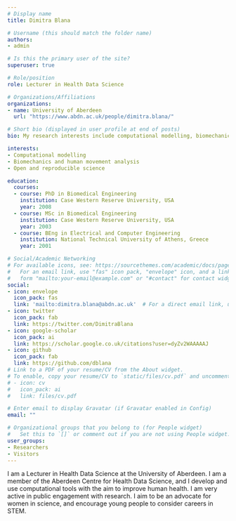 ```yaml
---
# Display name
title: Dimitra Blana

# Username (this should match the folder name)
authors:
- admin

# Is this the primary user of the site?
superuser: true

# Role/position
role: Lecturer in Health Data Science

# Organizations/Affiliations
organizations:
- name: University of Aberdeen
  url: "https://www.abdn.ac.uk/people/dimitra.blana/"

# Short bio (displayed in user profile at end of posts)
bio: My research interests include computational modelling, biomechanics and human movement analysis.

interests:
- Computational modelling
- Biomechanics and human movement analysis
- Open and reproducible science

education:
  courses:
  - course: PhD in Biomedical Engineering 	
    institution: Case Western Reserve University, USA
    year: 2008
  - course: MSc in Biomedical Engineering
    institution: Case Western Reserve University, USA
    year: 2003
  - course: BEng in Electrical and Computer Engineering
    institution: National Technical University of Athens, Greece
    year: 2001

# Social/Academic Networking
# For available icons, see: https://sourcethemes.com/academic/docs/page-builder/#icons
#   For an email link, use "fas" icon pack, "envelope" icon, and a link in the
#   form "mailto:your-email@example.com" or "#contact" for contact widget.
social:
- icon: envelope
  icon_pack: fas
  link: 'mailto:dimitra.blana@abdn.ac.uk'  # For a direct email link, use "mailto:test@example.org".
- icon: twitter
  icon_pack: fab
  link: https://twitter.com/DimitraBlana
- icon: google-scholar
  icon_pack: ai
  link: https://scholar.google.co.uk/citations?user=dyZv2WAAAAAJ
- icon: github
  icon_pack: fab
  link: https://github.com/dblana
# Link to a PDF of your resume/CV from the About widget.
# To enable, copy your resume/CV to `static/files/cv.pdf` and uncomment the lines below.
# - icon: cv
#   icon_pack: ai
#   link: files/cv.pdf

# Enter email to display Gravatar (if Gravatar enabled in Config)
email: ""

# Organizational groups that you belong to (for People widget)
#   Set this to `[]` or comment out if you are not using People widget.
user_groups:
- Researchers
- Visitors
---
```


I am a Lecturer in Health Data Science at the University of Aberdeen. I am a member of the Aberdeen Centre for Health Data Science, and I develop and use computational tools with the aim to improve human health.
I am very active in public engagement with research. I aim to be an advocate for women in science, and encourage young people to consider careers in STEM.
